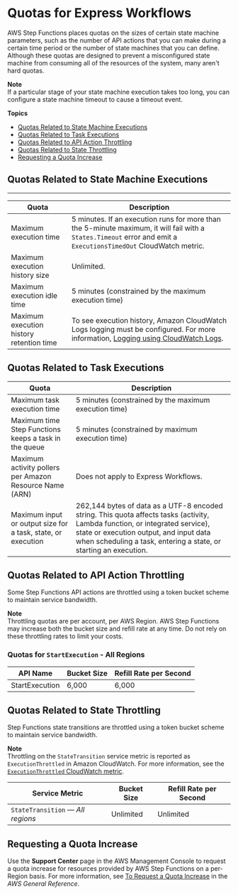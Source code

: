 # Quotas for Express Workflows<a name="express-limits"></a>

AWS Step Functions places quotas on the sizes of certain state machine parameters, such as the number of API actions that you can make during a certain time period or the number of state machines that you can define\. Although these quotas are designed to prevent a misconfigured state machine from consuming all of the resources of the system, many aren't hard quotas\.

**Note**  
If a particular stage of your state machine execution takes too long, you can configure a state machine timeout to cause a timeout event\.

**Topics**
+ [Quotas Related to State Machine Executions](#service-limits-state-machine-executions-express)
+ [Quotas Related to Task Executions](#service-limits-task-executions-express)
+ [Quotas Related to API Action Throttling](#service-limits-api-action-throttling-express)
+ [Quotas Related to State Throttling](#service-limits-api-state-throttling-express)
+ [Requesting a Quota Increase](#sfn-limits-how-to-increase)

## Quotas Related to State Machine Executions<a name="service-limits-state-machine-executions-express"></a>


****  

| Quota | Description | 
| --- | --- | 
|  Maximum execution time  |  5 minutes\. If an execution runs for more than the 5\-minute maximum, it will fail with a `States.Timeout` error and emit a `ExecutionsTimedOut` CloudWatch metric\.  | 
|  Maximum execution history size  | Unlimited\. | 
|  Maximum execution idle time  |  5 minutes \(constrained by the maximum execution time\)  | 
| Maximum execution history retention time |  To see execution history, Amazon CloudWatch Logs logging must be configured\. For more information, [Logging using CloudWatch Logs](cw-logs.md)\.  | 

## Quotas Related to Task Executions<a name="service-limits-task-executions-express"></a>


| Quota | Description | 
| --- | --- | 
|  Maximum task execution time  |  5 minutes \(constrained by the maximum execution time\)  | 
|  Maximum time Step Functions keeps a task in the queue  |  5 minutes \(constrained by maximum execution time\)  | 
|  Maximum activity pollers per Amazon Resource Name \(ARN\)  |  Does not apply to Express Workflows\.  | 
|  Maximum input or output size for a task, state, or execution  |  262,144 bytes of data as a UTF\-8 encoded string\. This quota affects tasks \(activity, Lambda function, or integrated service\), state or execution output, and input data when scheduling a task, entering a state, or starting an execution\.  | 

## Quotas Related to API Action Throttling<a name="service-limits-api-action-throttling-express"></a>

Some Step Functions API actions are throttled using a token bucket scheme to maintain service bandwidth\.

**Note**  
Throttling quotas are per account, per AWS Region\. AWS Step Functions may increase both the bucket size and refill rate at any time\. Do not rely on these throttling rates to limit your costs\.

### Quotas for `StartExecution` \- All Regions<a name="service-limites-start-execution-express"></a>


| API Name | Bucket Size | Refill Rate per Second | 
| --- | --- | --- | 
| StartExecution | 6,000 | 6,000 | 

## Quotas Related to State Throttling<a name="service-limits-api-state-throttling-express"></a>

Step Functions state transitions are throttled using a token bucket scheme to maintain service bandwidth\.

**Note**  
Throttling on the `StateTransition` service metric is reported as `ExecutionThrottled` in Amazon CloudWatch\. For more information, see the [`ExecutionThrottled` CloudWatch metric](procedure-cw-metrics.md#cloudwatch-step-functions-execution-metrics)\.


| Service Metric | Bucket Size | Refill Rate per Second  | 
| --- | --- | --- | 
|  `StateTransition` — *All regions* |  Unlimited  |  Unlimited  | 

## Requesting a Quota Increase<a name="sfn-limits-how-to-increase"></a>

Use the **Support Center** page in the AWS Management Console to request a quota increase for resources provided by AWS Step Functions on a per\-Region basis\. For more information, see [To Request a Quota Increase](https://docs.aws.amazon.com/general/latest/gr/aws_service_limits.html) in the *AWS General Reference*\.